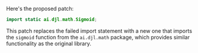 Here's the proposed patch:

```java
import static ai.djl.math.Sigmoid;
```

This patch replaces the failed import statement with a new one that imports the `sigmoid` function from the `ai.djl.math` package, which provides similar functionality as the original library.